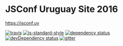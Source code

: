 # JSConf Uruguay Site 2016

https://jsconf.uy

[![travis][travis-image]][travis-url]
[![js-standard-style](https://img.shields.io/badge/code%20style-standard-brightgreen.svg?style=flat)](https://github.com/feross/standard)
[![dependency status](https://david-dm.org/jsconfuy/site-2016.svg?theme=shields.io)](https://david-dm.org/jsconfuy/site-2016)
[![devDependency status](https://david-dm.org/jsconfuy/site-2016/dev-status.svg?theme=shields.io)](https://david-dm.org/jsconfuy/site-2016#info=devDependencies)
[![gitter](https://img.shields.io/badge/gitter-jsconfuy-brightgreen.svg?style=flat)](https://gitter.im/jsconfuy/asap)

[travis-image]: https://img.shields.io/travis/jsconfuy/site-2016.svg?style=flat
[travis-url]: https://travis-ci.org/jsconfuy/site-2016
